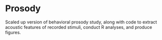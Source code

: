 # Prosody

Scaled up version of behavioral prosody study, along with code to extract acoustic features of recorded stimuli, conduct R analyses, and produce figures.